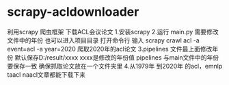 # scrapy-acldownloader
利用scrapy 爬虫框架 下载ACL会议论文 
1.安装scrapy 
2.运行 main.py 需要修改文件中的年份 
也可以进入项目目录 打开命令行 输入 scrapy crawl acl  -a event=acl -a year=2020 爬取2020年的acl论文
3.pipelines 文件最上面修改年份 默认保存D:/result/xxxx xxxx是修改的年份值
pipelines 与main文件中的年份要保存一致 确保抓取论文放在一个文件夹里
4.从1979年 到2020年 的acl，emnlp taacl naacl文章都能下载下来

